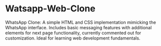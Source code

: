 # Watsapp-Web-Clone
WhatsApp Clone: A simple HTML and CSS implementation mimicking the WhatsApp interface. Includes basic messaging features with additional elements for next page functionality, currently commented out for customization. Ideal for learning web development fundamentals.

